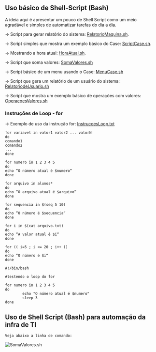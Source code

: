 ## Uso básico de Shell-Script (Bash)
A ideia aqui é apresentar um pouco de Shell Script como um meio agradável e simples de automatizar tarefas do dia a dia.


-> Script para gerar relatório do sistema: [RelatorioMaquina.sh](https://github.com/amaurybsouza/Shell-Script/blob/master/CursoShellScript/ScriptsAmaury/RelatorioMaquina.sh).

-> Script simples que mostra um exemplo básico do Case: [ScriptCase.sh](https://github.com/amaurybsouza/Shell-Script/blob/master/CursoShellScript/ScriptsAmaury/ScriptCase.sh).

-> Mostrando a hora atual: [HoraAtual.sh](https://github.com/amaurybsouza/Shell-Script/blob/master/CursoShellScript/ScriptsAmaury/HoraAtual.sh).

-> Script que soma valores: [SomaValores.sh](https://github.com/amaurybsouza/Shell-Script/blob/master/CursoShellScript/ScriptsAmaury/SomaValores.sh)

-> Script básico de um menu usando o Case: [MenuCase.sh](https://github.com/amaurybsouza/Shell-Script/blob/master/CursoShellScript/ScriptsAmaury/MenuCase.sh)

-> Script que gera um relatório de um usuário do sistema: [RelatoriodeUsuario.sh](https://github.com/amaurybsouza/Shell-Script/blob/master/CursoShellScript/ScriptsAmaury/RelatoriodeUsuario.sh)

-> Script que mostra um exemplo básico de operações com valores: [OperacoesValores.sh](https://github.com/amaurybsouza/Shell-Script/blob/master/CursoShellScript/ScriptsAmaury/OperacoesValores.sh)

### Instruções de Loop - for

-> Exemplo de uso da instrução for: [InstrucoesLoop.txt](https://github.com/amaurybsouza/Shell-Script/blob/master/CursoShellScript/ScriptsAmaury/InstrucoesLoop.txt)

```
for variavel in valor1 valor2 ... valorN
do
comando1
comando2
...
done
```

```
for numero in 1 2 3 4 5
do
echo “O número atual é $numero“
done
```
```
for arquivo in alunos*
do
echo “O arquivo atual é $arquivo“
done
```
```
for sequencia in $(seq 5 10)
do
echo “O número é $sequencia“
done
```
```
for i in $(cat arquivo.txt)
do
echo “A valor atual é $i“
done
```
```
for (( i=5 ; i <= 20 ; i++ ))
do
echo “O número é $i“
done
```
```
#!/bin/bash

#testendo o loop do for

for numero in 1 2 3 4 5
do
        echo "O número atual é $numero"
        sleep 3
done
```





## Uso de Shell Script (Bash) para automação da infra de TI

```Veja abaixo a linha de comando:```

![SomaValores.sh](CursoShellScript/Images/somavalores.png)



